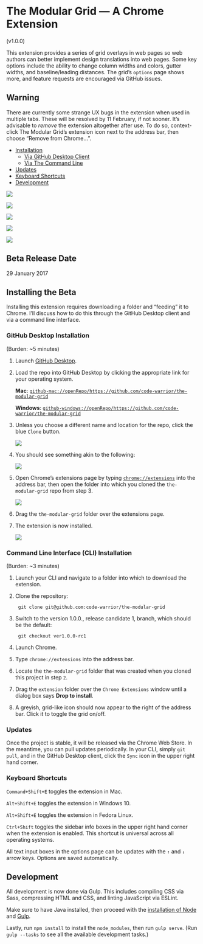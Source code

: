# The Modular Grid — A Chrome Extension
(v1.0.0)

This extension provides a series of grid overlays in web pages so web authors can better implement design translations into web pages. Some key options include the ability to change column widths and colors, gutter widths, and baseline/leading distances. The grid’s `options` page shows more, and feature requests are encouraged via GitHub issues.

## Warning

There are currently some strange UX bugs in the extension when used in multiple tabs. These will be resolved by 11 February, if not sooner. It’s advisable to *remove* the extension altogether after use. To do so, context-click The Modular Grid’s extension icon next to the address bar, then choose “Remove from Chrome…”.

- [Installation](#installation)
   * [Via GitHub Desktop Client](#github-desktop-installation)
   * [Via The Command Line](#command-line-installation)
- [Updates](#updates)
- [Keyboard Shortcuts](#keyboard-shortcuts)
- [Development](#development)

![](img/screenshot--baseline-grid.png)

![](img/screenshot--modular-grid.png)

![](img/screenshot--column-grid.png)

![](img/screenshot--settings-1.png)

![](img/screenshot--settings-2.png)

## Beta Release Date
29 January 2017

## <a name="installation">Installing the Beta</a>
Installing this extension requires downloading a folder and “feeding” it to Chrome. I’ll discuss how to do this through the GitHub Desktop client and via a command line interface.

### <a name="github-desktop-installation">GitHub Desktop Installation</a>
(Burden: ~5 minutes)

1. Launch [GitHub Desktop](https://desktop.github.com/).

2. Load the repo into GitHub Desktop by clicking the appropriate link for your operating system.

   **Mac**: [`github-mac://openRepo/https://github.com/code-warrior/the-modular-grid`](github-mac://openRepo/https://github.com/code-warrior/the-modular-grid)

   **Windows**: [`github-windows://openRepo/https://github.com/code-warrior/the-modular-grid`](github-windows://openRepo/https://github.com/code-warrior/the-modular-grid)

3. Unless you choose a different name and location for the repo, click the blue `Clone` button.

      ![](img/saving-repo.png)

4. You should see something akin to the following:

      ![](img/extension-loaded-into-github-desktop.png)

5. Open Chrome’s extensions page by typing [`chrome://extensions`](chrome://extensions) into the address bar, then open the folder into which you cloned the `the-modular-grid` repo from step 3.

      ![](img/folder-and-browser.png)

6. Drag the `the-modular-grid` folder over the extensions page.
7. The extension is now installed.

      ![](img/extension-installed.png)

### <a name="command-line-installation">Command Line Interface (CLI) Installation</a>
(Burden: ~3 minutes)

1. Launch your CLI and navigate to a folder into which to download the extension.
2. Clone the repository:

        git clone git@github.com:code-warrior/the-modular-grid

3. Switch to the version 1.0.0., release candidate 1, branch, which should be the default:

        git checkout ver1.0.0-rc1

4. Launch Chrome.
5. Type `chrome://extensions` into the address bar.
6. Locate the `the-modular-grid` folder that was created when you cloned this project in step `2`.
7. Drag the `extension` folder over the `Chrome Extensions` window until a dialog box says **Drop to install**.
8. A greyish, grid-like icon should now appear to the right of the address bar. Click it to toggle the grid on/off.

### <a name="updates">Updates</a>
Once the project is stable, it will be released via the Chrome Web Store. In the meantime, you can pull updates periodically. In your CLI, simply `git pull`, and in the GitHub Desktop client, click the `Sync` icon in the upper right hand corner.

### <a name="keyboard-shortcuts">Keyboard Shortcuts</a>
`Command+Shift+E` toggles the extension in Mac.

`Alt+Shift+E` toggles the extension in Windows 10.

`Alt+Shift+E` toggles the extension in Fedora Linux.

`Ctrl+Shift` toggles the sidebar info boxes in the upper right hand corner when the extension is enabled. This shortcut is universal across all operating systems.

All text input boxes in the options page can be updates with the `↑` and `↓` arrow keys. Options are saved automatically.

## <a name="development">Development</a>

All development is now done via Gulp. This includes compiling CSS via Sass, compressing HTML and CSS, and linting JavaScript via ESLint.

Make sure to have Java installed, then proceed with the [installation of Node](https://nodejs.org/en/) and [Gulp](http://gulpjs.com/).

Lastly, run `npm install` to install the `node_modules`, then run `gulp serve`. (Run `gulp --tasks` to see all the available development tasks.)
